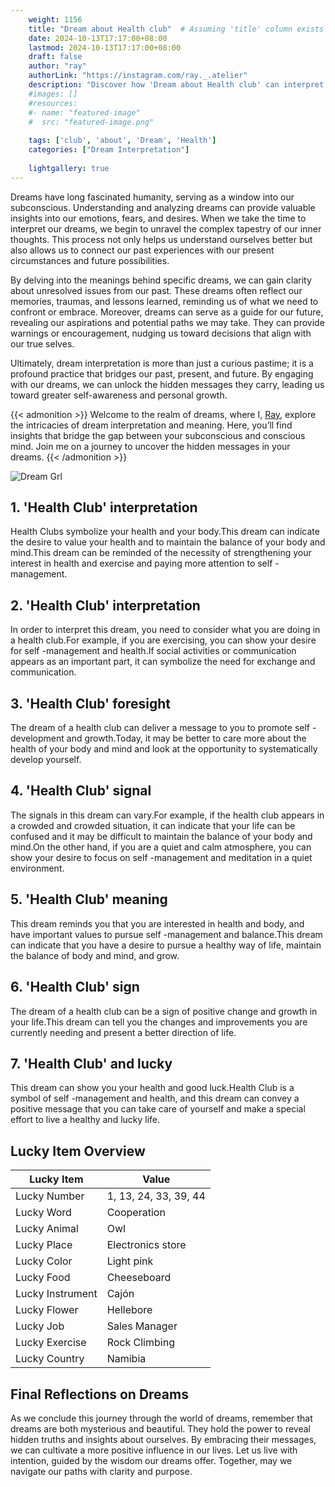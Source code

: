 ```yaml
---
    weight: 1156
    title: "Dream about Health club"  # Assuming 'title' column exists
    date: 2024-10-13T17:17:00+08:00
    lastmod: 2024-10-13T17:17:00+08:00
    draft: false
    author: "ray"
    authorLink: "https://instagram.com/ray._.atelier"
    description: "Discover how 'Dream about Health club' can interpret your future and uncover its significant meanings in your life."
    #images: []
    #resources:
    #- name: "featured-image"
    #  src: "featured-image.png"
    
    tags: ['club', 'about', 'Dream', 'Health']
    categories: ["Dream Interpretation"]
    
    lightgallery: true
---
```

    
Dreams have long fascinated humanity, serving as a window into our subconscious. Understanding and analyzing dreams can provide valuable insights into our emotions, fears, and desires. When we take the time to interpret our dreams, we begin to unravel the complex tapestry of our inner thoughts. This process not only helps us understand ourselves better but also allows us to connect our past experiences with our present circumstances and future possibilities.

By delving into the meanings behind specific dreams, we can gain clarity about unresolved issues from our past. These dreams often reflect our memories, traumas, and lessons learned, reminding us of what we need to confront or embrace. Moreover, dreams can serve as a guide for our future, revealing our aspirations and potential paths we may take. They can provide warnings or encouragement, nudging us toward decisions that align with our true selves.

Ultimately, dream interpretation is more than just a curious pastime; it is a profound practice that bridges our past, present, and future. By engaging with our dreams, we can unlock the hidden messages they carry, leading us toward greater self-awareness and personal growth.

{{< admonition >}}
Welcome to the realm of dreams, where I, [Ray](https://instagram.com/ray._.atelier), explore the intricacies of dream interpretation and meaning. Here, you’ll find insights that bridge the gap between your subconscious and conscious mind. Join me on a journey to uncover the hidden messages in your dreams.
{{< /admonition >}}

![Dream Grl](https://cdn.pixabay.com/photo/2017/11/02/03/35/gothic-2910057_1280.jpg "Dream Grl")

## 1. 'Health Club' interpretation
Health Clubs symbolize your health and your body.This dream can indicate the desire to value your health and to maintain the balance of your body and mind.This dream can be reminded of the necessity of strengthening your interest in health and exercise and paying more attention to self -management.

## 2. 'Health Club' interpretation
In order to interpret this dream, you need to consider what you are doing in a health club.For example, if you are exercising, you can show your desire for self -management and health.If social activities or communication appears as an important part, it can symbolize the need for exchange and communication.

## 3. 'Health Club' foresight
The dream of a health club can deliver a message to you to promote self -development and growth.Today, it may be better to care more about the health of your body and mind and look at the opportunity to systematically develop yourself.

## 4. 'Health Club' signal
The signals in this dream can vary.For example, if the health club appears in a crowded and crowded situation, it can indicate that your life can be confused and it may be difficult to maintain the balance of your body and mind.On the other hand, if you are a quiet and calm atmosphere, you can show your desire to focus on self -management and meditation in a quiet environment.

## 5. 'Health Club' meaning
This dream reminds you that you are interested in health and body, and have important values to pursue self -management and balance.This dream can indicate that you have a desire to pursue a healthy way of life, maintain the balance of body and mind, and grow.

## 6. 'Health Club' sign
The dream of a health club can be a sign of positive change and growth in your life.This dream can tell you the changes and improvements you are currently needing and present a better direction of life.

## 7. 'Health Club' and lucky
This dream can show you your health and good luck.Health Club is a symbol of self -management and health, and this dream can convey a positive message that you can take care of yourself and make a special effort to live a healthy and lucky life.

## Lucky Item Overview
| Lucky Item          | Value              |
|---------------|--------------------|
| Lucky Number        | 1, 13, 24, 33, 39, 44  |
| Lucky Word          | Cooperation |
| Lucky Animal        | Owl |
| Lucky Place         | Electronics store     |
| Lucky Color         | Light pink     |
| Lucky Food          | Cheeseboard      |
| Lucky Instrument    | Cajón |
| Lucky Flower        | Hellebore    |
| Lucky Job           | Sales Manager       |
| Lucky Exercise      | Rock Climbing  |
| Lucky Country       | Namibia    |


##  Final Reflections on Dreams

As we conclude this journey through the world of dreams, remember that dreams are both mysterious and beautiful. They hold the power to reveal hidden truths and insights about ourselves. By embracing their messages, we can cultivate a more positive influence in our lives. Let us live with intention, guided by the wisdom our dreams offer. Together, may we navigate our paths with clarity and purpose.
